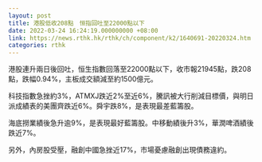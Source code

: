 ```yaml
---
layout: post
title: 港股低收208點　恒指回吐至22000點以下
date: 2022-03-24 16:24:19.000000000 +08:00
link: https://news.rthk.hk/rthk/ch/component/k2/1640691-20220324.htm
categories: rthk
---
```


港股連升兩日後回吐，恒生指數回落至22000點以下，收市報21945點，跌208點，跌幅0.94%，主板成交額減至約1500億元。

科技指數急挫約3%，ATMXJ跌近2%至近6%，騰訊被大行削減目標價，與明日派成績表的美團齊跌近6%。舜宇跌8%，是表現最差藍籌股。

海底撈業績後急升逾9%，是表現最好藍籌股。中移動績後升3%，華潤啤酒績後跌近7%。

另外，內房股受壓，融創中國急挫近17%，市場憂慮融創出現債務違約。
